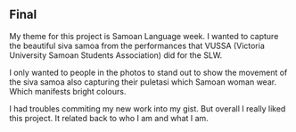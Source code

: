 ## Final

My theme for this project is Samoan Language week. I wanted to capture the beautiful siva samoa from the performances that VUSSA (Victoria University Samoan Students Association) did for the SLW. 

I only wanted to people in the photos to stand out to show the movement of the siva samoa also capturing their puletasi which Samoan woman wear. Which manifests bright colours. 

I had troubles commiting my new work into my gist. But overall I really liked this project. It related back to who I am and what I am. 
